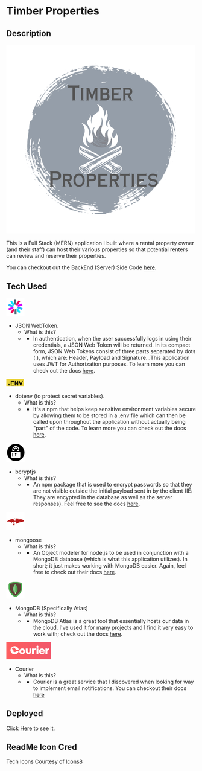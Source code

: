 # Timber Properties 

## Description
![ScreenShot](./src/assets/timber-prop-logo.png)

This is a Full Stack (MERN) application I built where a rental property owner (and their staff) can host their various properties so that potential renters can review and reserve their properties.

You can checkout out the BackEnd (Server) Side Code [here](https://github.com/mjh1985codeman/timber-ridge).

## Tech Used

![logo](./src/assets/icons8-json-web-token-48.png)
- JSON WebToken.
   - What is this? 
   - - In authentication, when the user successfully logs in using their credentials, a JSON Web Token will be returned.  In its compact form, JSON Web Tokens consist of three parts separated by dots (.), which are: Header, Payload and Signature...This application uses JWT for Authorization purposes.  To learn more you can check out the docs [here](https://jwt.io/introduction).

![logo](./src/assets/dot_env.png)
- dotenv (to protect secret variables). 
    - What is this? 
    - - It's a npm that helps keep sensitive environment variables secure by allowing them to be stored in a .env file which can then be called upon throughout the application without actually being "part" of the code.  To learn more you can check out the docs [here](https://www.npmjs.com/package/dotenv).

![logo](./src/assets/icons8-encrypt-50.png)
- bcryptjs
    - What is this?
    - - An npm package that is used to encrypt passwords so that they are not visible outside the initial payload sent in by the client (IE: They are encypted in the database as well as the server responses).  Feel free to see the docs [here](https://www.npmjs.com/package/bcryptjs).

![mongoose-logo](./src/assets/icons8-mongoose-48.png)
- mongoose
    - What is this? 
    - - An Object modeler for node.js to be used in conjunction with a MongoDB database (which is what this application utilizes).  In short; it just makes working with MongoDB easier. Again, feel free to check out their docs [here](https://mongoosejs.com/docs/guide.html).

![mongodb-logo](./src/assets/icons8-mongodb-48.png)
- MongoDB (Specifically Atlas)
    - What is this?
    - - MongoDB Atlas is a great tool that essentially hosts our data in the cloud.  I've used it for many projects and I find it very easy to work with; check out the docs [here](https://www.mongodb.com/docs/atlas/getting-started/).

![courier-logo](./src//assets/courier_logo.png)
- Courier
    - What is this?
    - - Courier is a great service that I discovered when looking for way to implement email notifications.  You can checkout their docs [here](https://www.courier.com/docs/)


## Deployed
Click [Here](https://timber-properties.netlify.app/) to see it. 

## ReadMe Icon Cred
Tech Icons Courtesy of <a target="_blank" href="https://icons8.com">Icons8</a>






